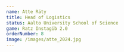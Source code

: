 ```yaml
---
name: Atte Räty
title: Head of Logistics
status: Aalto University School of Science
game: Ratz Instagib 2.0
orderNumber: 8
image: /images/atte_2024.jpg
---
```


